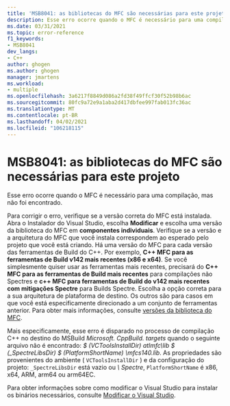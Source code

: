 ```yaml
---
title: 'MSB8041: as bibliotecas do MFC são necessárias para este projeto'
description: Esse erro ocorre quando o MFC é necessário para uma compilação, mas a versão correta não foi encontrada.
ms.date: 03/31/2021
ms.topic: error-reference
f1_keywords:
- MSB8041
dev_langs:
- C++
author: ghogen
ms.author: ghogen
manager: jmartens
ms.workload:
- multiple
ms.openlocfilehash: 3a6217f8849d086a2fd38f49ffcf30f52b98b6ac
ms.sourcegitcommit: 80fc9a72e9a1aba2d417dbfee997fab013fc36ac
ms.translationtype: MT
ms.contentlocale: pt-BR
ms.lasthandoff: 04/02/2021
ms.locfileid: "106218115"
---
```

# <a name="msb8041-mfc-libraries-are-required-for-this-project"></a>MSB8041: as bibliotecas do MFC são necessárias para este projeto

Esse erro ocorre quando o MFC é necessário para uma compilação, mas não foi encontrado.

Para corrigir o erro, verifique se a versão correta do MFC está instalada. Abra o Instalador do Visual Studio, escolha **Modificar** e escolha uma versão da biblioteca do MFC em **componentes individuais**. Verifique se a versão e a arquitetura do MFC que você instala correspondem ao esperado pelo projeto que você está criando. Há uma versão do MFC para cada versão das ferramentas de Build do C++. Por exemplo, **C++ MFC para as ferramentas de Build v142 mais recentes (x86 e x64)**.  Se você simplesmente quiser usar as ferramentas mais recentes, precisará do **C++ MFC para as ferramentas de Build mais recentes** para compilações não Spectres e **c++ MFC para ferramentas de Build do v142 mais recentes com mitigações Spectre** para Builds Spectre. Escolha a opção correta para a sua arquitetura de plataforma de destino. Os outros são para casos em que você está especificamente direcionado a um conjunto de ferramentas anterior. Para obter mais informações, consulte [versões da biblioteca do MFC](/cpp/mfc/mfc-library-versions).

Mais especificamente, esse erro é disparado no processo de compilação C++ no destino do MSBuild *Microsoft. CppBuild. targets* quando o seguinte arquivo não é encontrado: *$ (VCToolsInstallDir) atlmfc\lib \$ (_SpectreLibsDir) $ (PlatformShortName) \mfcs140.lib*. As propriedades são provenientes do ambiente ( `VCToolsInstallDir` ) e da configuração do projeto: `_SpectreLibsDir` está vazio ou *\\ Spectre*, `PlatformShortName` é x86, x64, ARM, arm64 ou arm64EC.

Para obter informações sobre como modificar o Visual Studio para instalar os binários necessários, consulte [Modificar o Visual Studio](../../install/modify-visual-studio.md).
